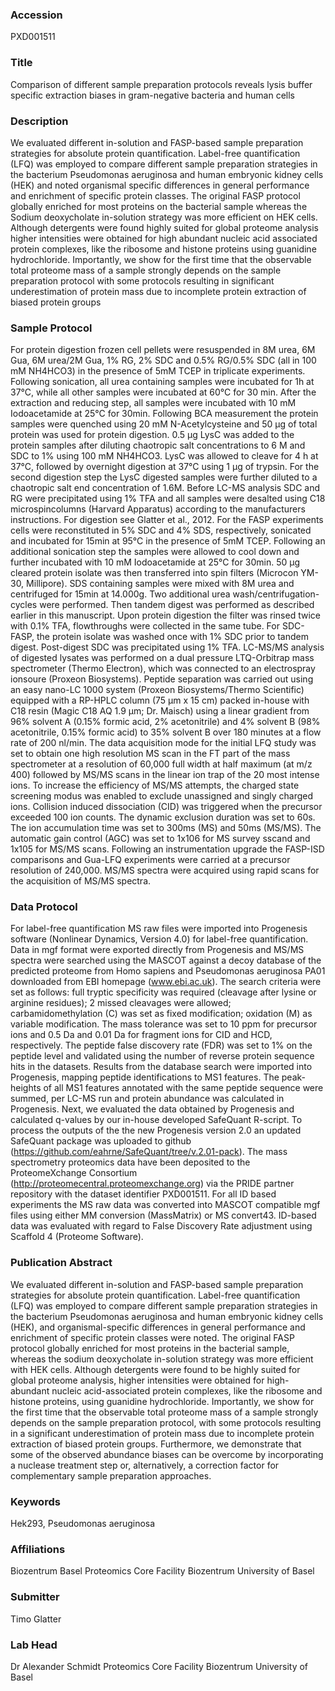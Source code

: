 ### Accession
PXD001511

### Title
Comparison of different sample preparation protocols reveals lysis buffer specific extraction biases in gram-negative bacteria and human cells

### Description
We evaluated different in-solution and FASP-based sample preparation strategies for absolute protein quantification. Label-free quantification (LFQ) was employed to compare different sample preparation strategies in the bacterium Pseudomonas aeruginosa and human embryonic kidney cells (HEK) and noted organismal specific differences in general performance and enrichment of specific protein classes. The original FASP protocol globally enriched for most proteins on the bacterial sample whereas the Sodium deoxycholate in-solution strategy was more efficient on HEK cells. Although detergents were found highly suited for global proteome analysis higher intensities were obtained for high abundant nucleic acid associated protein complexes, like the ribosome and histone proteins using guanidine hydrochloride. Importantly, we show for the first time that the observable total proteome mass of a sample strongly depends on the sample preparation protocol with some protocols resulting in significant underestimation of protein mass due to incomplete protein extraction of biased protein groups

### Sample Protocol
For protein digestion frozen cell pellets were resuspended in 8M urea, 6M Gua, 6M urea/2M Gua, 1% RG, 2% SDC and 0.5% RG/0.5% SDC (all in 100 mM NH4HCO3) in the presence of 5mM TCEP in triplicate experiments. Following sonication, all urea containing samples were incubated for 1h at 37°C, while all other samples were incubated at 60°C for 30 min. After the extraction and reducing step, all samples were incubated with 10 mM Iodoacetamide at 25°C for 30min. Following BCA measurement the protein samples were quenched using 20 mM N-Acetylcysteine and 50 µg of total protein was used for protein digestion. 0.5 µg LysC was added to the protein samples after diluting chaotropic salt concentrations to 6 M and SDC to 1% using 100 mM NH4HCO3. LysC was allowed to cleave for 4 h at 37°C, followed by overnight digestion at 37°C using 1 µg of trypsin.  For the second digestion step the LysC digested samples were further diluted to a chaotropic salt end concentration of 1.6M. Before LC-MS analysis SDC and RG were precipitated using 1% TFA and all samples were desalted using C18 microspincolumns (Harvard Apparatus) according to the manufacturers instructions. For digestion see Glatter et al., 2012. For the FASP experiments cells were reconstituted in 5% SDC and 4% SDS, respectively, sonicated and incubated for 15min at 95°C in the presence of 5mM TCEP. Following an additional sonication step the samples were allowed to cool down and further incubated with 10 mM Iodoacetamide at 25°C for 30min. 50 µg cleared protein isolate was then transferred into spin filters (Microcon YM-30, Millipore). SDS containing samples were mixed with 8M urea and centrifuged for 15min at 14.000g. Two additional urea wash/centrifugation-cycles were performed. Then tandem digest was performed as described earlier in this manuscript. Upon protein digestion the filter was rinsed twice with 0.1% TFA, flowthroughs were collected in the same tube. For SDC-FASP, the protein isolate was washed once with 1% SDC prior to tandem digest. Post-digest SDC was precipitated using 1% TFA. LC-MS/MS analysis of digested lysates was performed on a dual pressure LTQ-Orbitrap mass spectrometer (Thermo Electron), which was connected to an electrospray ionsoure (Proxeon Biosystems). Peptide separation was carried out using an easy nano-LC 1000 system (Proxeon Biosystems/Thermo Scientific) equipped with a RP-HPLC column (75 μm x 15 cm) packed in-house with C18 resin (Magic C18 AQ 1.9 μm; Dr. Maisch) using a linear gradient from 96% solvent A (0.15% formic acid, 2% acetonitrile) and 4% solvent B (98% acetonitrile, 0.15% formic acid) to 35% solvent B over 180 minutes at a flow rate of 200 nl/min. The data acquisition mode for the initial LFQ study was set to obtain one high resolution MS scan in the FT part of the mass spectrometer at a resolution of 60,000 full width at half maximum (at m/z 400) followed by MS/MS scans in the linear ion trap of the 20 most intense ions. To increase the efficiency of MS/MS attempts, the charged state screening modus was enabled to exclude unassigned and singly charged ions. Collision induced dissociation (CID) was triggered when the precursor exceeded 100 ion counts. The dynamic exclusion duration was set to 60s. The ion accumulation time was set to 300ms (MS) and 50ms (MS/MS). The automatic gain control (AGC) was set to 1x106 for MS survey sscand and 1x105 for MS/MS scans. Following an instrumentation upgrade the FASP-ISD comparisons and Gua-LFQ experiments were carried at a precursor resolution of 240,000. MS/MS spectra were acquired using rapid scans for the acquisition of MS/MS spectra.

### Data Protocol
For label-free quantification MS raw files were imported into Progenesis software (Nonlinear Dynamics, Version 4.0) for label-free quantification. Data in mgf format were exported directly from Progenesis and MS/MS spectra were searched using the MASCOT against a decoy database of the predicted proteome from Homo sapiens and Pseudomonas aeruginosa PA01 downloaded from EBI homepage (www.ebi.ac.uk). The search criteria were set as follows: full tryptic specificity was required (cleavage after lysine or arginine residues); 2 missed cleavages were allowed; carbamidomethylation (C) was set as fixed modification; oxidation (M) as variable modification. The mass tolerance was set to 10 ppm for precursor ions and 0.5 Da and 0.01 Da for fragment ions for CID and HCD, respectively. The peptide false discovery rate (FDR) was set to 1% on the peptide level and validated using the number of reverse protein sequence hits in the datasets. Results from the database search were imported into Progenesis, mapping peptide identifications to MS1 features. The peak-heights of all MS1 features annotated with the same peptide sequence were summed, per LC-MS run and protein abundance was calculated in Progenesis. Next, we evaluated the data obtained by Progenesis and calculated q-values by our in-house developed SafeQuant R-script. To process the outputs of the the new Progenesis version 2.0 an updated SafeQuant package was uploaded to github (https://github.com/eahrne/SafeQuant/tree/v.2.01-pack). The mass spectrometry proteomics data have been deposited to the ProteomeXchange Consortium (http://proteomecentral.proteomexchange.org) via the PRIDE partner repository with the dataset identifier PXD001511. For all ID based experiments the MS raw data was converted into MASCOT compatible mgf files using either MM conversion (MassMatrix) or MS convert43. ID-based data was evaluated with regard to False Discovery Rate adjustment using Scaffold 4 (Proteome Software).

### Publication Abstract
We evaluated different in-solution and FASP-based sample preparation strategies for absolute protein quantification. Label-free quantification (LFQ) was employed to compare different sample preparation strategies in the bacterium Pseudomonas aeruginosa and human embryonic kidney cells (HEK), and organismal-specific differences in general performance and enrichment of specific protein classes were noted. The original FASP protocol globally enriched for most proteins in the bacterial sample, whereas the sodium deoxycholate in-solution strategy was more efficient with HEK cells. Although detergents were found to be highly suited for global proteome analysis, higher intensities were obtained for high-abundant nucleic acid-associated protein complexes, like the ribosome and histone proteins, using guanidine hydrochloride. Importantly, we show for the first time that the observable total proteome mass of a sample strongly depends on the sample preparation protocol, with some protocols resulting in a significant underestimation of protein mass due to incomplete protein extraction of biased protein groups. Furthermore, we demonstrate that some of the observed abundance biases can be overcome by incorporating a nuclease treatment step or, alternatively, a correction factor for complementary sample preparation approaches.

### Keywords
Hek293, Pseudomonas aeruginosa

### Affiliations
Biozentrum Basel
Proteomics Core Facility Biozentrum University of Basel

### Submitter
Timo Glatter

### Lab Head
Dr Alexander Schmidt
Proteomics Core Facility Biozentrum University of Basel


